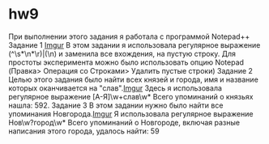 # hw9
При выполнении этого задания я работала с программой Notepad++
Задание 1 [Imgur](https://i.imgur.com/oQCxSwD.png)
В этом задании я использовала регулярное выражение (^\s*\n*\r)|(\n) и заменила все вхождения, на пустую строку. Для простоты эксперимента можно было использовать опцию Notepad (Правка> Операция со Строками> Удалить пустые строки)
Задание 2
Целью этого задания было найти всех князей и города, имя и название которых оканчивается на "слав".[Imgur](https://i.imgur.com/c0SqsDp.png)
Здесь я использовала регулярное выражение [А-Я]\w+слав\w* 
Всего упоминаний о князьях нашла: 592.
Задание 3
В этом задании нужно было найти все упоминания Новгорода.[Imgur](https://i.imgur.com/paaHssZ.png)
Я использовала регулярное выражение Нов\w?город\w*
Всего упоминаний о Новгороде, включая разные написания этого города, удалось найти: 59
